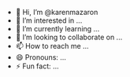 - 👋 Hi, I’m @karenmazaron
- 👀 I’m interested in ...
- 🌱 I’m currently learning ...
- 💞️ I’m looking to collaborate on ...
- 📫 How to reach me ...
- 😄 Pronouns: ...
- ⚡ Fun fact: ...

<!---
karenmazaron/karenmazaron is a ✨ special ✨ repository because its `README.md` (this file) appears on your GitHub profile.
You can click the Preview link to take a look at your changes.
--->
